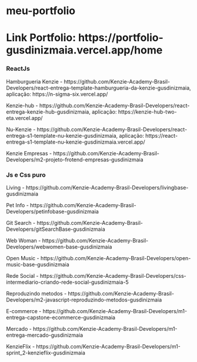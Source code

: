 # meu-portfolio

<h1>Link Portfolio: https://portfolio-gusdinizmaia.vercel.app/home</h1>

<h3>ReactJs</h3>

<p>Hamburgueria Kenzie - https://github.com/Kenzie-Academy-Brasil-Developers/react-entrega-template-hamburgueria-da-kenzie-gusdinizmaia, aplicação: https://n-sigma-six.vercel.app/</p>
<p>Kenzie-hub - https://github.com/Kenzie-Academy-Brasil-Developers/react-entrega-kenzie-hub-gusdinizmaia, aplicação: https://kenzie-hub-two-eta.vercel.app/</p>
<p>Nu-Kenzie - https://github.com/Kenzie-Academy-Brasil-Developers/react-entrega-s1-template-nu-kenzie-gusdinizmaia, aplicação: https://react-entrega-s1-template-nu-kenzie-gusdinizmaia.vercel.app/</p>
<p>Kenzie Empresas - https://github.com/Kenzie-Academy-Brasil-Developers/m2-projeto-frotend-empresas-gusdinizmaia</p>

<h3>Js e Css puro</h3>

<p>Living - https://github.com/Kenzie-Academy-Brasil-Developers/livingbase-gusdinizmaia</p>
<p>Pet Info - https://github.com/Kenzie-Academy-Brasil-Developers/petinfobase-gusdinizmaia</p>
<p>Git Search - https://github.com/Kenzie-Academy-Brasil-Developers/gitSearchBase-gusdinizmaia</p>
<p>Web Woman - https://github.com/Kenzie-Academy-Brasil-Developers/webwomen-base-gusdinizmaia</p>
<p>Open Music - https://github.com/Kenzie-Academy-Brasil-Developers/open-music-base-gusdinizmaia</p>
<p>Rede Social - https://github.com/Kenzie-Academy-Brasil-Developers/css-intermediario-criando-rede-social-gusdinizmaia-5</p>
<p>Reproduzindo metodos - https://github.com/Kenzie-Academy-Brasil-Developers/m2-javascript-reproduzindo-metodos-gusdinizmaia</p>
<p>E-commerce - https://github.com/Kenzie-Academy-Brasil-Developers/m1-entrega-capstone-ecommerce-gusdinizmaia</p>
<p>Mercado - https://github.com/Kenzie-Academy-Brasil-Developers/m1-entrega-mercado-gusdinizmaia</p>
<p>KenzieFlix - https://github.com/Kenzie-Academy-Brasil-Developers/m1-sprint_2-kenzieflix-gusdinizmaia</p>
